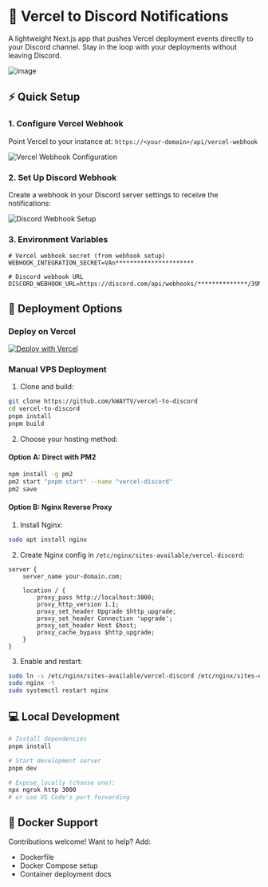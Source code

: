 # 🚀 Vercel to Discord Notifications

A lightweight Next.js app that pushes Vercel deployment events directly to your Discord channel. Stay in the loop with your deployments without leaving Discord.

![image](https://github.com/user-attachments/assets/d9bf4982-d82f-4b00-9969-7356044726c4)

## ⚡️ Quick Setup

### 1. Configure Vercel Webhook

Point Vercel to your instance at: `https://<your-domain>/api/vercel-webhook`

![Vercel Webhook Configuration](https://github.com/rewbs/vercel-to-discord/assets/74455/d62d4ad1-6c8a-4839-8b57-c3f92487465d)

### 2. Set Up Discord Webhook

Create a webhook in your Discord server settings to receive the notifications:

![Discord Webhook Setup](https://github.com/rewbs/vercel-to-discord/assets/74455/25162948-fc16-4865-b356-584d1566c704)

### 3. Environment Variables

```env
# Vercel webhook secret (from webhook setup)
WEBHOOK_INTEGRATION_SECRET=VAn**********************

# Discord webhook URL
DISCORD_WEBHOOK_URL=https://discord.com/api/webhooks/**************/39NQ**************************************************************
```

## 🚀 Deployment Options

### Deploy on Vercel

[![Deploy with Vercel](https://vercel.com/button)](https://vercel.com/new/clone?repository-url=https://github.com/kWAYTV/vercel-to-discord)

### Manual VPS Deployment

1. Clone and build:

```bash
git clone https://github.com/kWAYTV/vercel-to-discord
cd vercel-to-discord
pnpm install
pnpm build
```

2. Choose your hosting method:

#### Option A: Direct with PM2

```bash
npm install -g pm2
pm2 start "pnpm start" --name "vercel-discord"
pm2 save
```

#### Option B: Nginx Reverse Proxy

1. Install Nginx:

```bash
sudo apt install nginx
```

2. Create Nginx config in `/etc/nginx/sites-available/vercel-discord`:

```nginx
server {
    server_name your-domain.com;

    location / {
        proxy_pass http://localhost:3000;
        proxy_http_version 1.1;
        proxy_set_header Upgrade $http_upgrade;
        proxy_set_header Connection 'upgrade';
        proxy_set_header Host $host;
        proxy_cache_bypass $http_upgrade;
    }
}
```

3. Enable and restart:

```bash
sudo ln -s /etc/nginx/sites-available/vercel-discord /etc/nginx/sites-enabled/
sudo nginx -t
sudo systemctl restart nginx
```

## 💻 Local Development

```bash
# Install dependencies
pnpm install

# Start development server
pnpm dev

# Expose locally (choose one):
npx ngrok http 3000
# or use VS Code's port forwarding
```

## 🐳 Docker Support

Contributions welcome! Want to help? Add:

- Dockerfile
- Docker Compose setup
- Container deployment docs
